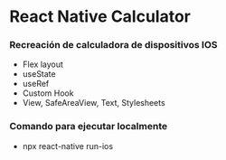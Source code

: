 # React Native Calculator

### Recreación de calculadora de dispositivos IOS

- Flex layout
- useState
- useRef
- Custom Hook
- View, SafeAreaView, Text, Stylesheets

### Comando para ejecutar localmente

- npx react-native run-ios
